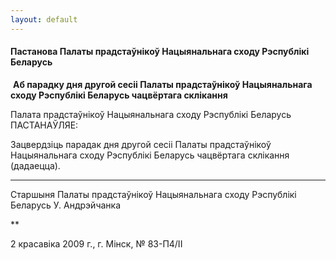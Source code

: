 ```yaml
---
layout: default
---
```


#### Пастанова Палаты прадстаўнікоў Нацыянальнага сходу Рэспублікі Беларусь

 **Аб парадку дня другой сесіі Палаты прадстаўнікоў Нацыянальнага сходу
Рэспублікі Беларусь чацвёртага склікання**

Палата прадстаўнікоў Нацыянальнага сходу Рэспублікі Беларусь
ПАСТАНАЎЛЯЕ:

Зацвердзіць парадак дня другой сесіі Палаты прадстаўнікоў Нацыянальнага
сходу Рэспублікі Беларусь чацвёртага склікання (дадаецца).

****

Старшыня Палаты прадстаўнікоў Нацыянальнага сходу Рэспублікі Беларусь У.
Андрэйчанка

**

2 красавіка 2009 г., г. Мінск, № 83-П4/II
